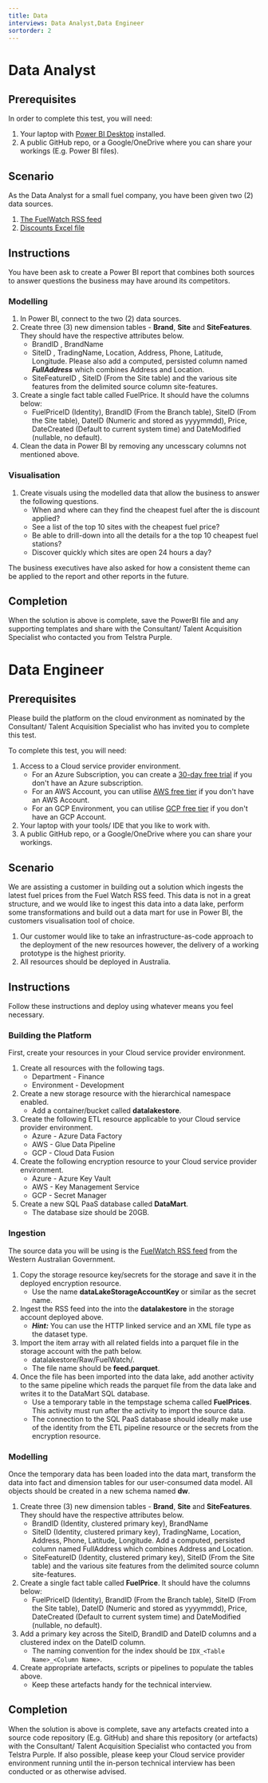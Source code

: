 ```yaml
---
title: Data
interviews: Data Analyst,Data Engineer
sortorder: 2
---
```


# Data Analyst

## Prerequisites

In order to complete this test, you will need:

1. Your laptop with [Power BI Desktop](https://powerbi.microsoft.com/en-us/downloads/) installed.
2. A public GitHub repo, or a Google/OneDrive where you can share your workings (E.g. Power BI files).

## Scenario

As the Data Analyst for a small fuel company, you have been given two (2) data sources.

1. [The FuelWatch RSS feed](http://www.fuelwatch.wa.gov.au/fuelwatch/fuelWatchRSS)
2. [Discounts Excel file](/code/discount.xlsx)

## Instructions

You have been ask to create a Power BI report that combines both sources to answer questions the business may have around its competitors.

### Modelling

1. In Power BI, connect to the two (2) data sources.
2. Create three (3) new dimension tables - **Brand**, **Site** and **SiteFeatures**. They should have the respective attributes below.
   - BrandID , BrandName
   - SiteID , TradingName, Location, Address, Phone, Latitude, Longitude. Please also add a computed, persisted column named **_FullAddress_** which combines Address and Location.
   - SiteFeatureID , SiteID (From the Site table) and the various site features from the delimited source column site-features.
3. Create a single fact table called FuelPrice. It should have the columns below:
   - FuelPriceID (Identity), BrandID (From the Branch table), SiteID (From the Site table), DateID (Numeric and stored as yyyymmdd), Price, DateCreated (Default to current system time) and DateModified (nullable, no default).
4. Clean the data in Power BI by removing any uncesscary columns not mentioned above.

### Visualisation

1. Create visuals using the modelled data that allow the business to answer the following questions.
   - When and where can they find the cheapest fuel after the is discount applied?
   - See a list of the top 10 sites with the cheapest fuel price?
   - Be able to drill-down into all the details for a the top 10 cheapest fuel stations?
   - Discover quickly which sites are open 24 hours a day?

The business executives have also asked for how a consistent theme can be applied to the report and other reports in the future.

## Completion

When the solution is above is complete, save the PowerBI file and any supporting templates and share with the Consultant/ Talent Acquisition Specialist who contacted you from Telstra Purple.

# Data Engineer

## Prerequisites

Please build the platform on the cloud environment as nominated by the Consultant/ Talent Acquisition Specialist who has invited you to complete this test.

To complete this test, you will need:

1. Access to a Cloud service provider environment.
   - For an Azure Subscription, you can create a [30-day free trial](https://azure.microsoft.com/en-au/free/) if you don't have an Azure subscription.
   - For an AWS Account, you can utilise [AWS free tier](https://aws.amazon.com/free/) if you don't have an AWS Account.
   - For an GCP Environment, you can utilise [GCP free tier](https://cloud.google.com/free) if you don't have an GCP Account.
2. Your laptop with your tools/ IDE that you like to work with.
3. A public GitHub repo, or a Google/OneDrive where you can share your workings.

## Scenario

We are assisting a customer in building out a solution which ingests the latest fuel prices from the Fuel Watch RSS feed. This data is not in a great structure, and we would like to ingest this data into a data lake, perform some transformations and build out a data mart for use in Power BI, the customers visualisation tool of choice.

1. Our customer would like to take an infrastructure-as-code approach to the deployment of the new resources however, the delivery of a working prototype is the highest priority.
2. All resources should be deployed in Australia.

## Instructions

Follow these instructions and deploy using whatever means you feel necessary.

### Building the Platform

First, create your resources in your Cloud service provider environment.

1. Create all resources with the following tags.
   - Department - Finance
   - Environment - Development
2. Create a new storage resource with the hierarchical namespace enabled.
   - Add a container/bucket called **datalakestore**.
3. Create the following ETL resource applicable to your Cloud service provider environment.
   - Azure - Azure Data Factory
   - AWS - Glue Data Pipeline
   - GCP - Cloud Data Fusion
4. Create the following encryption resource to your Cloud service provider environment.
   - Azure - Azure Key Vault
   - AWS - Key Management Service
   - GCP - Secret Manager
5. Create a new SQL PaaS database called **DataMart**.
   - The database size should be 20GB.

### Ingestion

The source data you will be using is the [FuelWatch RSS feed](http://www.fuelwatch.wa.gov.au/fuelwatch/fuelWatchRSS) from the Western Australian Government.

1. Copy the storage resource key/secrets for the storage and save it in the deployed encryption resource.
   - Use the name **dataLakeStorageAccountKey** or similar as the secret name.
2. Ingest the RSS feed into the into the **datalakestore** in the storage account deployed above.
   - **_Hint:_** You can use the HTTP linked service and an XML file type as the dataset type.
3. Import the item array with all related fields into a parquet file in the storage account with the path below.
   - datalakestore/Raw/FuelWatch/<Current date as format yyyy-mm-dd>.
   - The file name should be **feed.parquet**.
4. Once the file has been imported into the data lake, add another activity to the same pipeline which reads the parquet file from the data lake and writes it to the DataMart SQL database.
   - Use a temporary table in the tempstage schema called **FuelPrices**. This activity must run after the activity to import the source data.
   - The connection to the SQL PaaS database should ideally make use of the identity from the ETL pipeline resource or the secrets from the encryption resource.

### Modelling

Once the temporary data has been loaded into the data mart, transform the data into fact and dimension tables for our user-consumed data model. All objects should be created in a new schema named **dw**.

1. Create three (3) new dimension tables - **Brand**, **Site** and **SiteFeatures**. They should have the respective attributes below.
   - BrandID (Identity, clustered primary key), BrandName
   - SiteID (Identity, clustered primary key), TradingName, Location, Address, Phone, Latitude, Longitude. Add a computed, persisted column named FullAddress which combines Address and Location.
   - SiteFeatureID (Identity, clustered primary key), SiteID (From the Site table) and the various site features from the delimited source column site-features.
2. Create a single fact table called **FuelPrice**. It should have the columns below:
   - FuelPriceID (Identity), BrandID (From the Branch table), SiteID (From the Site table), DateID (Numeric and stored as yyyymmdd), Price, DateCreated (Default to current system time) and DateModified (nullable, no default).
3. Add a primary key across the SiteID, BrandID and DateID columns and a clustered index on the DateID column.
   - The naming convention for the index should be `IDX_<Table Name>_<Column Name>`.
4. Create appropriate artefacts, scripts or pipelines to populate the tables above.
   - Keep these artefacts handy for the technical interview.

## Completion

When the solution is above is complete, save any artefacts created into a source code repository (E.g. GitHub) and share this repository (or artefacts) with the Consultant/ Talent Acquisition Specialist who contacted you from Telstra Purple. If also possible, please keep your Cloud service provider environment running until the in-person technical interview has been conducted or as otherwise advised.
